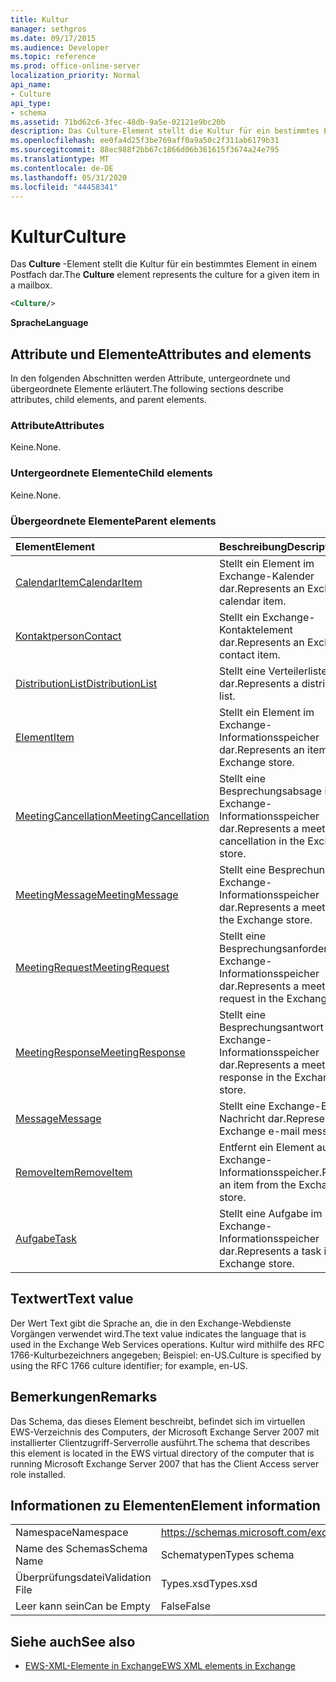 ```yaml
---
title: Kultur
manager: sethgros
ms.date: 09/17/2015
ms.audience: Developer
ms.topic: reference
ms.prod: office-online-server
localization_priority: Normal
api_name:
- Culture
api_type:
- schema
ms.assetid: 71bd62c6-3fec-48db-9a5e-02121e9bc20b
description: Das Culture-Element stellt die Kultur für ein bestimmtes Element in einem Postfach dar.
ms.openlocfilehash: ee0fa4d25f3be769aff0a9a50c2f311ab6179b31
ms.sourcegitcommit: 88ec988f2bb67c1866d06b361615f3674a24e795
ms.translationtype: MT
ms.contentlocale: de-DE
ms.lasthandoff: 05/31/2020
ms.locfileid: "44458341"
---
```

# <a name="culture"></a><span data-ttu-id="9d2c6-103">Kultur</span><span class="sxs-lookup"><span data-stu-id="9d2c6-103">Culture</span></span>

<span data-ttu-id="9d2c6-104">Das **Culture** -Element stellt die Kultur für ein bestimmtes Element in einem Postfach dar.</span><span class="sxs-lookup"><span data-stu-id="9d2c6-104">The **Culture** element represents the culture for a given item in a mailbox.</span></span> 
  
```xml
<Culture/>
```

 <span data-ttu-id="9d2c6-105">**Sprache**</span><span class="sxs-lookup"><span data-stu-id="9d2c6-105">**Language**</span></span>
## <a name="attributes-and-elements"></a><span data-ttu-id="9d2c6-106">Attribute und Elemente</span><span class="sxs-lookup"><span data-stu-id="9d2c6-106">Attributes and elements</span></span>

<span data-ttu-id="9d2c6-107">In den folgenden Abschnitten werden Attribute, untergeordnete und übergeordnete Elemente erläutert.</span><span class="sxs-lookup"><span data-stu-id="9d2c6-107">The following sections describe attributes, child elements, and parent elements.</span></span>
  
### <a name="attributes"></a><span data-ttu-id="9d2c6-108">Attribute</span><span class="sxs-lookup"><span data-stu-id="9d2c6-108">Attributes</span></span>

<span data-ttu-id="9d2c6-109">Keine.</span><span class="sxs-lookup"><span data-stu-id="9d2c6-109">None.</span></span>
  
### <a name="child-elements"></a><span data-ttu-id="9d2c6-110">Untergeordnete Elemente</span><span class="sxs-lookup"><span data-stu-id="9d2c6-110">Child elements</span></span>

<span data-ttu-id="9d2c6-111">Keine.</span><span class="sxs-lookup"><span data-stu-id="9d2c6-111">None.</span></span>
  
### <a name="parent-elements"></a><span data-ttu-id="9d2c6-112">Übergeordnete Elemente</span><span class="sxs-lookup"><span data-stu-id="9d2c6-112">Parent elements</span></span>

|<span data-ttu-id="9d2c6-113">**Element**</span><span class="sxs-lookup"><span data-stu-id="9d2c6-113">**Element**</span></span>|<span data-ttu-id="9d2c6-114">**Beschreibung**</span><span class="sxs-lookup"><span data-stu-id="9d2c6-114">**Description**</span></span>|
|:-----|:-----|
|[<span data-ttu-id="9d2c6-115">CalendarItem</span><span class="sxs-lookup"><span data-stu-id="9d2c6-115">CalendarItem</span></span>](calendaritem.md) <br/> |<span data-ttu-id="9d2c6-116">Stellt ein Element im Exchange-Kalender dar.</span><span class="sxs-lookup"><span data-stu-id="9d2c6-116">Represents an Exchange calendar item.</span></span>  <br/> |
|[<span data-ttu-id="9d2c6-117">Kontaktperson</span><span class="sxs-lookup"><span data-stu-id="9d2c6-117">Contact</span></span>](contact.md) <br/> |<span data-ttu-id="9d2c6-118">Stellt ein Exchange-Kontaktelement dar.</span><span class="sxs-lookup"><span data-stu-id="9d2c6-118">Represents an Exchange contact item.</span></span>  <br/> |
|[<span data-ttu-id="9d2c6-119">DistributionList</span><span class="sxs-lookup"><span data-stu-id="9d2c6-119">DistributionList</span></span>](distributionlist.md) <br/> |<span data-ttu-id="9d2c6-120">Stellt eine Verteilerliste dar.</span><span class="sxs-lookup"><span data-stu-id="9d2c6-120">Represents a distribution list.</span></span>  <br/> |
|[<span data-ttu-id="9d2c6-121">Element</span><span class="sxs-lookup"><span data-stu-id="9d2c6-121">Item</span></span>](item.md) <br/> |<span data-ttu-id="9d2c6-122">Stellt ein Element im Exchange-Informationsspeicher dar.</span><span class="sxs-lookup"><span data-stu-id="9d2c6-122">Represents an item in the Exchange store.</span></span>  <br/> |
|[<span data-ttu-id="9d2c6-123">MeetingCancellation</span><span class="sxs-lookup"><span data-stu-id="9d2c6-123">MeetingCancellation</span></span>](meetingcancellation.md) <br/> |<span data-ttu-id="9d2c6-124">Stellt eine Besprechungsabsage im Exchange-Informationsspeicher dar.</span><span class="sxs-lookup"><span data-stu-id="9d2c6-124">Represents a meeting cancellation in the Exchange store.</span></span>  <br/> |
|[<span data-ttu-id="9d2c6-125">MeetingMessage</span><span class="sxs-lookup"><span data-stu-id="9d2c6-125">MeetingMessage</span></span>](meetingmessage.md) <br/> |<span data-ttu-id="9d2c6-126">Stellt eine Besprechung im Exchange-Informationsspeicher dar.</span><span class="sxs-lookup"><span data-stu-id="9d2c6-126">Represents a meeting in the Exchange store.</span></span>  <br/> |
|[<span data-ttu-id="9d2c6-127">MeetingRequest</span><span class="sxs-lookup"><span data-stu-id="9d2c6-127">MeetingRequest</span></span>](meetingrequest.md) <br/> |<span data-ttu-id="9d2c6-128">Stellt eine Besprechungsanforderung im Exchange-Informationsspeicher dar.</span><span class="sxs-lookup"><span data-stu-id="9d2c6-128">Represents a meeting request in the Exchange store.</span></span>  <br/> |
|[<span data-ttu-id="9d2c6-129">MeetingResponse</span><span class="sxs-lookup"><span data-stu-id="9d2c6-129">MeetingResponse</span></span>](meetingresponse.md) <br/> |<span data-ttu-id="9d2c6-130">Stellt eine Besprechungsantwort im Exchange-Informationsspeicher dar.</span><span class="sxs-lookup"><span data-stu-id="9d2c6-130">Represents a meeting response in the Exchange store.</span></span>  <br/> |
|[<span data-ttu-id="9d2c6-131">Message</span><span class="sxs-lookup"><span data-stu-id="9d2c6-131">Message</span></span>](message-ex15websvcsotherref.md) <br/> |<span data-ttu-id="9d2c6-132">Stellt eine Exchange-E-Mail-Nachricht dar.</span><span class="sxs-lookup"><span data-stu-id="9d2c6-132">Represents an Exchange e-mail message.</span></span>  <br/> |
|[<span data-ttu-id="9d2c6-133">RemoveItem</span><span class="sxs-lookup"><span data-stu-id="9d2c6-133">RemoveItem</span></span>](removeitem.md) <br/> |<span data-ttu-id="9d2c6-134">Entfernt ein Element aus dem Exchange-Informationsspeicher.</span><span class="sxs-lookup"><span data-stu-id="9d2c6-134">Removes an item from the Exchange store.</span></span>  <br/> |
|[<span data-ttu-id="9d2c6-135">Aufgabe</span><span class="sxs-lookup"><span data-stu-id="9d2c6-135">Task</span></span>](task.md) <br/> |<span data-ttu-id="9d2c6-136">Stellt eine Aufgabe im Exchange-Informationsspeicher dar.</span><span class="sxs-lookup"><span data-stu-id="9d2c6-136">Represents a task in the Exchange store.</span></span>  <br/> |
   
## <a name="text-value"></a><span data-ttu-id="9d2c6-137">Textwert</span><span class="sxs-lookup"><span data-stu-id="9d2c6-137">Text value</span></span>

<span data-ttu-id="9d2c6-138">Der Wert Text gibt die Sprache an, die in den Exchange-Webdienste Vorgängen verwendet wird.</span><span class="sxs-lookup"><span data-stu-id="9d2c6-138">The text value indicates the language that is used in the Exchange Web Services operations.</span></span> <span data-ttu-id="9d2c6-139">Kultur wird mithilfe des RFC 1766-Kulturbezeichners angegeben; Beispiel: en-US.</span><span class="sxs-lookup"><span data-stu-id="9d2c6-139">Culture is specified by using the RFC 1766 culture identifier; for example, en-US.</span></span>
  
## <a name="remarks"></a><span data-ttu-id="9d2c6-140">Bemerkungen</span><span class="sxs-lookup"><span data-stu-id="9d2c6-140">Remarks</span></span>

<span data-ttu-id="9d2c6-141">Das Schema, das dieses Element beschreibt, befindet sich im virtuellen EWS-Verzeichnis des Computers, der Microsoft Exchange Server 2007 mit installierter Clientzugriff-Serverrolle ausführt.</span><span class="sxs-lookup"><span data-stu-id="9d2c6-141">The schema that describes this element is located in the EWS virtual directory of the computer that is running Microsoft Exchange Server 2007 that has the Client Access server role installed.</span></span>
  
## <a name="element-information"></a><span data-ttu-id="9d2c6-142">Informationen zu Elementen</span><span class="sxs-lookup"><span data-stu-id="9d2c6-142">Element information</span></span>

|||
|:-----|:-----|
|<span data-ttu-id="9d2c6-143">Namespace</span><span class="sxs-lookup"><span data-stu-id="9d2c6-143">Namespace</span></span>  <br/> |https://schemas.microsoft.com/exchange/services/2006/types  <br/> |
|<span data-ttu-id="9d2c6-144">Name des Schemas</span><span class="sxs-lookup"><span data-stu-id="9d2c6-144">Schema Name</span></span>  <br/> |<span data-ttu-id="9d2c6-145">Schematypen</span><span class="sxs-lookup"><span data-stu-id="9d2c6-145">Types schema</span></span>  <br/> |
|<span data-ttu-id="9d2c6-146">Überprüfungsdatei</span><span class="sxs-lookup"><span data-stu-id="9d2c6-146">Validation File</span></span>  <br/> |<span data-ttu-id="9d2c6-147">Types.xsd</span><span class="sxs-lookup"><span data-stu-id="9d2c6-147">Types.xsd</span></span>  <br/> |
|<span data-ttu-id="9d2c6-148">Leer kann sein</span><span class="sxs-lookup"><span data-stu-id="9d2c6-148">Can be Empty</span></span>  <br/> |<span data-ttu-id="9d2c6-149">False</span><span class="sxs-lookup"><span data-stu-id="9d2c6-149">False</span></span>  <br/> |
   
## <a name="see-also"></a><span data-ttu-id="9d2c6-150">Siehe auch</span><span class="sxs-lookup"><span data-stu-id="9d2c6-150">See also</span></span>



- [<span data-ttu-id="9d2c6-151">EWS-XML-Elemente in Exchange</span><span class="sxs-lookup"><span data-stu-id="9d2c6-151">EWS XML elements in Exchange</span></span>](ews-xml-elements-in-exchange.md)

